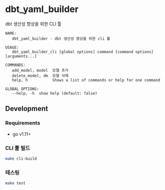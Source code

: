 # dbt_yaml_builder
dbt 생산성 향상을 위한 CLI 툴

```
NAME:
   dbt_yaml_builder - dbt 생산성 향상을 위한 cli 툴

USAGE:
   dbt_yaml_builder_cli [global options] command [command options] [arguments...]

COMMANDS:
   add_model, model  모델 추가
   delete_model, dm  모델 삭제
   help, h           Shows a list of commands or help for one command

GLOBAL OPTIONS:
   --help, -h  show help (default: false)
```

## Development
### Requirements
- go v1.11+
### CLI 툴 빌드
```bash
make cli-build
```
### 테스팅
```bash
make test
```

